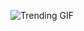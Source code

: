![Trending GIF](https://media1.giphy.com/media/v1.Y2lkPThiYjIxNzcydXB5enEzMmlhdXV0djN4MjI3Z2F3M3M2NHB0ZngybWU4amN0dmVndyZlcD12MV9naWZzX3NlYXJjaCZjdD1n/2jMtpIi8mhE8ctiMtK/giphy.gif)
